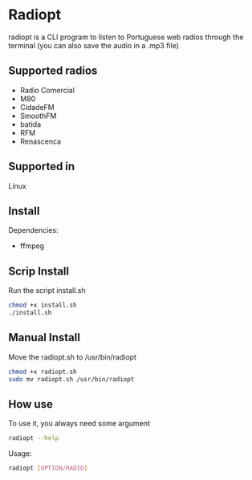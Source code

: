 # Radiopt
radiopt is a CLI program to listen to Portuguese web radios through the terminal (you can also save the audio in a .mp3 file)

## Supported radios

* Radio Comercial
* M80
* CidadeFM
* SmoothFM
* batida
* RFM
* Renascenca

## Supported in
Linux

## Install
Dependencies:

* ffmpeg

## Scrip Install
Run the script install.sh

```bash
chmod +x install.sh
./install.sh
```

## Manual Install
Move the radiopt.sh to /usr/bin/radiopt

```bash
chmod +x radiopt.sh
sudo mv radiopt.sh /usr/bin/radiopt
```

## How use
To use it, you always need some argument
```bash
radiopt --help
```
Usage:
```bash
radiopt [OPTION/RADIO]
```

